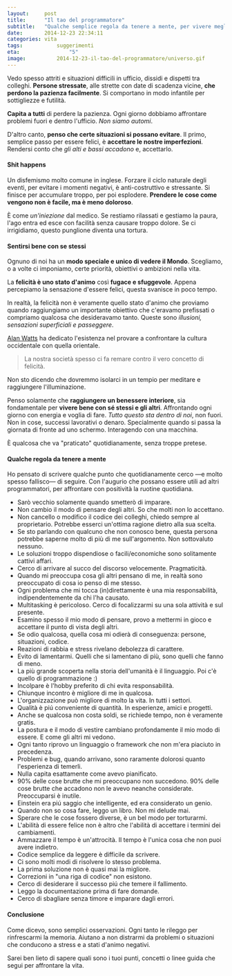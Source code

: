 ```yaml
---
layout:     post
title:      "Il tao del programmatore"
subtitle:   "Qualche semplice regola da tenere a mente, per vivere meglio dentro e fuori l'ufficio."
date:       2014-12-23 22:34:11
categories: vita
tags: 			suggerimenti
eta: 				"5"
image: 			2014-12-23-il-tao-del-programmatore/universo.gif
---
```


Vedo spesso attriti e situazioni difficili in ufficio, dissidi e dispetti tra colleghi. 
**Persone stressate**, alle strette con date di scadenza vicine, **che perdono la pazienza facilmente**. Si comportano in modo infantile per sottigliezze e futilità.

**Capita a tutti** di perdere la pazienza. Ogni giorno dobbiamo affrontare problemi fuori e dentro l'ufficio. *Non siamo automi*. 

D'altro canto, **penso che certe situazioni si possano evitare**. 
Il primo, semplice passo per essere felici, è **accettare le nostre imperfezioni**. Rendersi conto che *gli alti e bassi accadono* e, accettarlo.

#### Shit happens
Un disfemismo molto comune in inglese. 
Forzare il ciclo naturale degli eventi, per evitare i momenti negativi, è anti-costruttivo e stressante. Si finisce per accumulare troppo, per poi esplodere. **Prendere le cose come vengono non è facile, ma è meno doloroso**.

È come *un'iniezione* dal medico. Se restiamo rilassati e gestiamo la paura, l'ago entra ed esce con facilità senza causare troppo dolore. Se ci irrigidiamo, questo punglione diventa una tortura.


#### Sentirsi bene con se stessi
Ognuno di noi ha un **modo speciale e unico di vedere il Mondo**. Scegliamo, o a volte ci imponiamo, certe priorità, obiettivi o ambizioni nella vita.

La **felicità è uno stato d'animo** così **fugace e sfuggevole**. Appena percepiamo la sensazione d'essere felici, questa svanisce in poco tempo. 

In realtà, la felicità non è veramente quello stato d'animo che proviamo quando raggiungiamo un importante obiettivo che c'eravamo prefissati o compriamo qualcosa che desideravamo tanto. Queste sono *illusioni, sensazioni superficiali e passeggere*. 

[Alan Watts] ha dedicato l'esistenza nel provare a confrontare la cultura occidentale con quella orientale. 
> La nostra società spesso ci fa remare contro il vero concetto di felicità.

Non sto dicendo che dovremmo isolarci in un tempio per meditare e raggiungere l'illuminazione.

Penso solamente che **raggiungere un benessere interiore**, sia fondamentale per **vivere bene con sé stessi e gli altri**. Affrontando ogni giorno con energia e voglia di fare. *Tutto questo sta dentro di noi*, non fuori. Non in cose, successi lavorativi o denaro. Specialmente quando si passa la giornata di fronte ad uno schermo. Interagendo con una macchina.

È qualcosa che va "praticato" quotidianamente, senza troppe pretese.


#### Qualche regola da tenere a mente
Ho pensato di scrivere qualche punto che quotidianamente cerco &mdash;e molto spesso fallisco&mdash; di seguire.
Con l'augurio che possano essere utili ad altri programmatori, per affrontare con positività la ruotine quotidiana.

* Sarò vecchio solamente quando smetterò di imparare.
* Non cambio il modo di pensare degli altri. So che molti non lo accettano.
* Non cancello o modifico il codice dei colleghi, chiedo sempre al proprietario. Potrebbe esserci un'ottima ragione dietro alla sua scelta.
* Se sto parlando con qualcuno che non conosco bene, questa persona potrebbe saperne molto di più di me sull'argomento. Non sottovaluto nessuno.
* Le soluzioni troppo dispendiose o facili/economiche sono solitamente cattivi affari.
* Cerco di arrivare al succo del discorso velocemente. Pragmaticità.
* Quando mi preoccupa cosa gli altri pensano di me, in realtà sono preoccupato di cosa io penso di me stesso.
* Ogni problema che mi tocca (in)direttamente è una mia responsabilità, indipendentemente da chi l'ha causato.
* Multitasking è pericoloso. Cerco di focalizzarmi su una sola attività e sul presente.
* Esamino spesso il mio modo di pensare, provo a mettermi in gioco e accettare il punto di vista degli altri.
* Se odio qualcosa, quella cosa mi odierà di conseguenza: persone, situazioni, codice.
* Reazioni di rabbia e stress rivelano debolezza di carattere.
* Evito di lamentarmi. Quelli che si lamentano di più, sono quelli che fanno di meno. 
* La più grande scoperta nella storia dell'umanità è il linguaggio. Poi c'è quello di programmazione :)
* Incolpare è l'hobby preferito di chi evita responsabilità.
* Chiunque incontro è migliore di me in qualcosa.
* L'organizzazione può migliore di molto la vita. In tutti i settori.
* Qualità è piú conveniente di quantità. In esperienze, amici e progetti.
* Anche se qualcosa non costa soldi, se richiede tempo, non è veramente gratis.
* La postura e il modo di vestire cambiano profondamente il mio modo di essere. E come gli altri mi vedono.
* Ogni tanto riprovo un linguaggio o framework che non m'era piaciuto in precedenza.
* Problemi e bug, quando arrivano, sono raramente dolorosi quanto l'esperienza di temerli.
* Nulla capita esattamente come avevo pianificato.
* 90% delle cose brutte che mi preoccupano non succedono. 90% delle cose brutte che accadono non le avevo neanche considerate. Preoccuparsi è inutile.
* Einstein era piú saggio che intelligente, ed era considerato un genio.
* Quando non so cosa fare, leggo un libro. Non mi delude mai.
* Sperare che le cose fossero diverse, è un bel modo per torturarmi.
* L'abilità di essere felice non è altro che l'abilità di accettare i termini dei cambiamenti.
* Ammazzare il tempo è un'attrocità. Il tempo è l'unica cosa che non puoi avere indietro.
* Codice semplice da leggere è difficile da scrivere.
* Ci sono molti modi di risolvere lo stesso problema. 
* La prima soluzione non è quasi mai la migliore.
* Correzioni in "una riga di codice" non esistono.
* Cerco di desiderare il successo piú che temere il fallimento.
* Leggo la documentazione prima di fare domande.
* Cerco di sbagliare senza timore e imparare dagli errori.


#### Conclusione
Come dicevo, sono semplici osservazioni. Ogni tanto le rileggo per rinfrescarmi la memoria.
Aiutano a non distrarmi da problemi o situazioni che conducono a stress e a stati d'animo negativi.

Sarei ben lieto di sapere quali sono i tuoi punti, concetti o linee guida che segui per affrontare la vita.

[Alan Watts]: http://en.wikipedia.org/wiki/Alan_Watts
